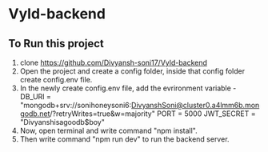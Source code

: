 # Vyld-backend

## To Run this project

1) clone https://github.com/Divyansh-soni17/Vyld-backend
2) Open the project and create a config folder, inside that config folder create config.env file.
3) In the newly create config.env file, add the evrironment variable -
   DB_URI = "mongodb+srv://sonihoneysoni6:DivyanshSoni@cluster0.a4lmm6b.mongodb.net/?retryWrites=true&w=majority"
   PORT = 5000
   JWT_SECRET = "Divyanshisagoodb$boy"
4) Now, open terminal and write command "npm install".
5) Then write command "npm run dev" to run the backend server.
